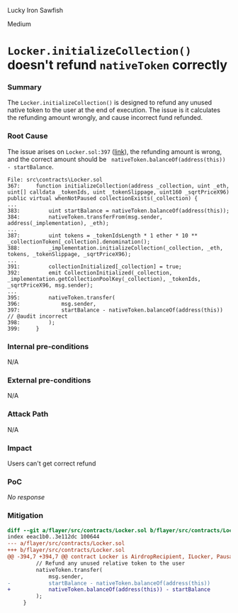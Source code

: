 Lucky Iron Sawfish

Medium

# ````Locker.initializeCollection()```` doesn't refund ````nativeToken```` correctly

### Summary

The ````Locker.initializeCollection()```` is designed to refund any unused native token to the user at the end of execution. The issue is it calculates the refunding amount wrongly, and cause incorrect fund refunded.

### Root Cause

The issue arises on ````Locker.sol:397```` ([link](https://github.com/sherlock-audit/2024-08-flayer/blob/0ec252cf9ef0f3470191dcf8318f6835f5ef688c/flayer/src/contracts/Locker.sol#L397)), the refunding amount is wrong, and the correct amount should be ```` nativeToken.balanceOf(address(this)) - startBalance````.

```solidity
File: src\contracts\Locker.sol
367:     function initializeCollection(address _collection, uint _eth, uint[] calldata _tokenIds, uint _tokenSlippage, uint160 _sqrtPriceX96) public virtual whenNotPaused collectionExists(_collection) {
...
383:         uint startBalance = nativeToken.balanceOf(address(this));
384:         nativeToken.transferFrom(msg.sender, address(_implementation), _eth);
...
387:         uint tokens = _tokenIdsLength * 1 ether * 10 ** _collectionToken[_collection].denomination();
388:         _implementation.initializeCollection(_collection, _eth, tokens, _tokenSlippage, _sqrtPriceX96);
...
391:         collectionInitialized[_collection] = true;
392:         emit CollectionInitialized(_collection, _implementation.getCollectionPoolKey(_collection), _tokenIds, _sqrtPriceX96, msg.sender);
...
395:         nativeToken.transfer(
396:             msg.sender,
397:             startBalance - nativeToken.balanceOf(address(this)) // @audit incorrect
398:         );
399:     }
```


### Internal pre-conditions

N/A

### External pre-conditions

N/A

### Attack Path

N/A

### Impact

Users can't get correct refund

### PoC

_No response_

### Mitigation
```diff
diff --git a/flayer/src/contracts/Locker.sol b/flayer/src/contracts/Locker.sol
index eeac1b0..3e112dc 100644
--- a/flayer/src/contracts/Locker.sol
+++ b/flayer/src/contracts/Locker.sol
@@ -394,7 +394,7 @@ contract Locker is AirdropRecipient, ILocker, Pausable {
         // Refund any unused relative token to the user
         nativeToken.transfer(
             msg.sender,
-            startBalance - nativeToken.balanceOf(address(this))
+            nativeToken.balanceOf(address(this)) - startBalance
         );
     }
```